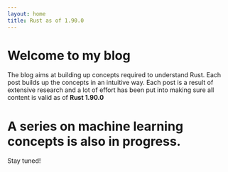 ```yaml
---
layout: home
title: Rust as of 1.90.0
---
```


# Welcome to my blog

The blog aims at building up concepts required to understand Rust. Each post builds up the concepts in an intuitive way. Each post is a result of extensive research and a lot of effort has been put into making sure all content is valid as of **Rust 1.90.0**

# A series on machine learning concepts is also in progress.

Stay tuned!
